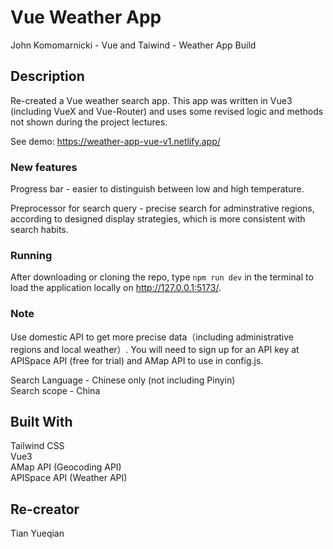 # Vue Weather App

John Komomarnicki - Vue and Taiwind - Weather App Build

## Description

Re-created a Vue weather search app. This app was written in Vue3 (including VueX and Vue-Router) and uses some revised logic and methods not shown during the project lectures.

See demo: https://weather-app-vue-v1.netlify.app/

### New features

Progress bar - easier to distinguish between low and high temperature.

Preprocessor for search query - precise search for adminstrative regions, according to designed display strategies, which is more consistent with search habits.

### Running

After downloading or cloning the repo, type `npm run dev` in the terminal to load the application locally on http://127.0.0.1:5173/.

### Note

Use domestic API to get more precise data（including administrative regions and local weather）. You will need to sign up for an API key at APISpace API (free for trial) and AMap API to use in config.js.

Search Language - Chinese only (not including Pinyin)  
Search scope - China

## Built With

Tailwind CSS  
Vue3  
AMap API (Geocoding API)  
APISpace API (Weather API)

## Re-creator

Tian Yueqian
